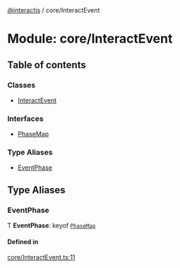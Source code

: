 [@interactjs](../README.md) / core/InteractEvent

# Module: core/InteractEvent

## Table of contents

### Classes

- [InteractEvent](../classes/core_InteractEvent.InteractEvent.md)

### Interfaces

- [PhaseMap](../interfaces/core_InteractEvent.PhaseMap.md)

### Type Aliases

- [EventPhase](core_InteractEvent.md#eventphase)

## Type Aliases

### EventPhase

Ƭ **EventPhase**: keyof [`PhaseMap`](../interfaces/core_InteractEvent.PhaseMap.md)

#### Defined in

[core/InteractEvent.ts:11](https://github.com/Mu-L/interact.js/blob/d3d47461/packages/@interactjs/core/InteractEvent.ts#L11)
